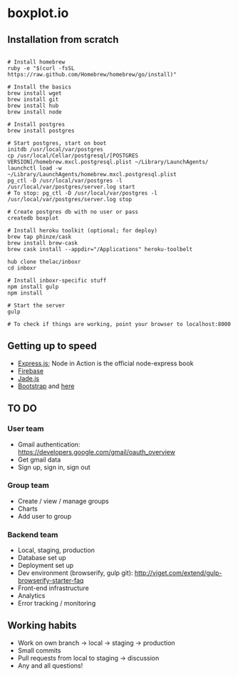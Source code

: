 boxplot.io
======

## Installation from scratch
```

# Install homebrew
ruby -e "$(curl -fsSL https://raw.github.com/Homebrew/homebrew/go/install)"

# Install the basics
brew install wget
brew install git
brew install hub
brew install node

# Install postgres
brew install postgres

# Start postgres, start on boot
initdb /usr/local/var/postgres
cp /usr/local/Cellar/postgresql/[POSTGRES VERSION]/homebrew.mxcl.postgresql.plist ~/Library/LaunchAgents/
launchctl load -w ~/Library/LaunchAgents/homebrew.mxcl.postgresql.plist
pg_ctl -D /usr/local/var/postgres -l /usr/local/var/postgres/server.log start
# To stop: pg_ctl -D /usr/local/var/postgres -l /usr/local/var/postgres/server.log stop

# Create postgres db with no user or pass
createdb boxplot

# Install heroku toolkit (optional; for deploy)
brew tap phinze/cask
brew install brew-cask
brew cask install --appdir="/Applications" heroku-toolbelt

hub clone thelac/inboxr
cd inboxr

# Install inboxr-specific stuff
npm install gulp
npm install

# Start the server
gulp

# To check if things are working, point your browser to localhost:8000
```

## Getting up to speed
- [Express.js](http://expressjs.com/guide.html); Node in Action is the official node-express book
- [Firebase](https://www.firebase.com/docs/)
- [Jade.js](http://jade-lang.com/reference)
- [Bootstrap](http://www.sitepoint.com/twitter-bootstrap-tutorial-handling-complex-designs/) and [here](http://getbootstrap.com/css/)

## TO DO

### User team
- Gmail authentication: https://developers.google.com/gmail/oauth_overview
- Get gmail data
- Sign up, sign in, sign out

### Group team
- Create / view / manage groups
- Charts
- Add user to group

### Backend team
- Local, staging, production
- Database set up
- Deployment set up
- Dev environment (browserify, gulp git): http://viget.com/extend/gulp-browserify-starter-faq
- Front-end infrastructure
- Analytics
- Error tracking / monitoring

## Working habits
- Work on own branch -> local -> staging -> production
- Small commits
- Pull requests from local to staging -> discussion
- Any and all questions!

